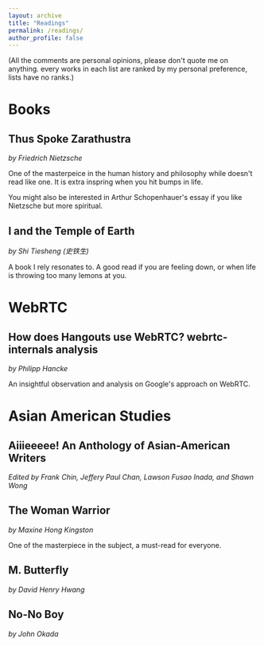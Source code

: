 ```yaml
---
layout: archive
title: "Readings"
permalink: /readings/
author_profile: false
---
```

(All the comments are personal opinions, please don't quote me on anything. every works in each list are ranked by my personal preference, lists have no ranks.)

Books
======

## Thus Spoke Zarathustra

*by Friedrich Nietzsche*

One of the masterpeice in the human history and philosophy while doesn't read like one. It is extra inspring when you hit bumps in life.

You might also be interested in Arthur Schopenhauer's essay if you like Nietzsche but more spiritual. 

## I and the Temple of Earth

*by Shi Tiesheng (史铁生)*

A book I rely resonates to. A good read if you are feeling down, or when life is throwing too many lemons at you.

WebRTC
======

## How does Hangouts use WebRTC? webrtc-internals analysis

*by Philipp Hancke*

An insightful observation and analysis on Google's approach on WebRTC.

Asian American Studies
======

## Aiiieeeee! An Anthology of Asian-American Writers

*Edited by Frank Chin, Jeffery Paul Chan, Lawson Fusao Inada, and Shawn Wong*

## The Woman Warrior

*by Maxine Hong Kingston*

One of the masterpiece in the subject, a must-read for everyone.

## M. Butterfly

*by David Henry Hwang*

## No-No Boy

*by John Okada*
